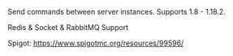 Send commands between server instances. Supports 1.8 - 1.18.2.

Redis & Socket & RabbitMQ Support

Spigot: https://www.spigotmc.org/resources/99596/
